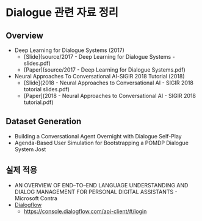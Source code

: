 # Dialogue 관련 자료 정리



## Overview

* Deep Learning for Dialogue Systems (2017)
  * [Slide](source/2017 - Deep Learning for Dialogue Systems - slides.pdf)
  * [Paper](source/2017 - Deep Learning for Dialogue Systems.pdf)
* Neural Approaches To Conversational AI-SIGIR 2018 Tutorial (2018)
  * [Slide](2018 - Neural Approaches to Conversational AI - SIGIR 2018 totorial slides.pdf)
  * [Paper](2018 - Neural Approaches to Conversational AI - SIGIR 2018 tutorial.pdf)

## Dataset Generation

* Building a Conversational Agent Overnight with Dialogue Self-Play
* Agenda-Based User Simulation for Bootstrapping a POMDP Dialogue System
  Jost

## 실제 적용

* AN OVERVIEW OF END–TO–END LANGUAGE UNDERSTANDING AND DIALOG MANAGEMENT FOR PERSONAL DIGITAL ASSISTANTS - Microsoft Contra
* [Dialogflow](https://dialogflow.com/)
  * https://console.dialogflow.com/api-client/#/login